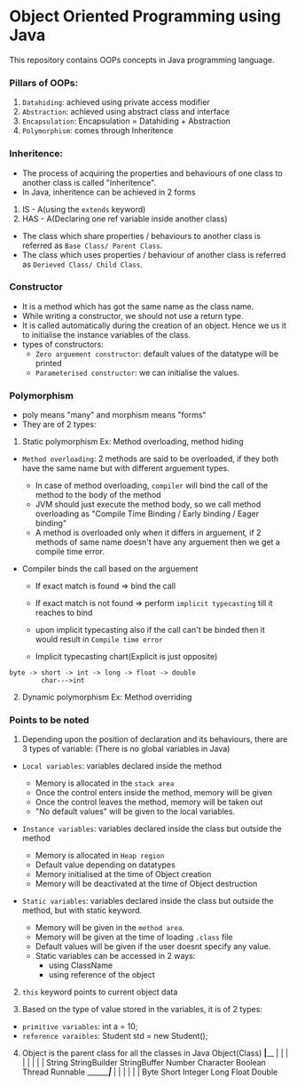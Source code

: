 # Object Oriented Programming using Java
This repository contains OOPs concepts in Java programming language.

### Pillars of OOPs:
1. `Datahiding`: achieved using private access modifier
2. `Abstraction`: achieved using abstract class and interface
3. `Encapsulation`: Encapsulation = Datahiding + Abstraction
4. `Polymorphism`: comes through Inheritence

### Inheritence: 
- The process of acquiring the properties and behaviours of one class to another class is called "Inheritence".
- In Java, inheritence can be achieved in 2 forms
1. IS   - A(using the `extends` keyword)
2. HAS  - A(Declaring one ref variable inside another class)

- The class which share properties / behaviours to another  class is referred as `Base Class/ Parent Class`.
- The class which uses properties / behaviour of another class is referred as `Derieved Class/ Child Class`. 

### Constructor
- It is a method which has got the same name as the class name.
- While writing a constructor, we should not use a return type.
- It is called automatically during the creation of an object. Hence we us it to initialise the instance variables of the class.
- types of constructors:
    - `Zero arguement constructor`: default values of the datatype will be printed
    - `Parameterised constructor`: we can initialise the values.

### Polymorphism
- poly means "many" and morphism means "forms"
- They are of 2 types:
1. Static polymorphism
Ex: Method overloading, method hiding

- `Method overloading`: 2 methods are said to be overloaded, if they both have the same name but with different arguement types.
    - In case of method overloading, `compiler` will bind the call of the method to the body of the method 
    - JVM should just execute the method body, so we call method overloading as "Compile Time Binding / Early binding  / Eager binding"
    - A method is overloaded only when it differs in arguement, if 2 methods of same name doesn't have any arguement then we get a compile time error. 

- Compiler binds the call based on the arguement
    - If exact match is found => bind the call
    - If exact match is not found => perform `implicit typecasting` till it reaches to bind
    - upon implicit typecasting also if the call can't be binded then it would result in `Compile time error`

    - Implicit typecasting chart(Explicit is just opposite)
```
byte -> short -> int -> long -> float -> double
        char--->int
```


2. Dynamic polymorphism
Ex: Method overriding












### Points to be noted
1. Depending upon the position of declaration and its behaviours, there are 3 types of variable:
(There is no global variables in Java)
- `Local variables`: variables declared inside the method
    - Memory is allocated in the `stack area`
    - Once the control enters inside the method, memory will be given
    - Once the control leaves the method, memory will be taken out
    - "No default values" will be given to the local variables.

- `Instance variables`: variables declared inside the class but outside the method
    - Memory is allocated in `Heap region`
    - Default value depending on datatypes
    - Memory initialised at the time of Object creation
    - Memory will be deactivated at the time of Object destruction

- `Static variables`: variables declared inside the class but outside the method, but with static keyword.
    - Memory  will be given in the `method area`.
    - Memory will be given at the time of loading `.class` file
    - Default values will be given if the user doesnt specify any value.
    - Static variables can be accessed in 2 ways:
        - using ClassName
        - using reference of the object

2. `this` keyword points to current  object data

3. Based on the type of value stored in the variables, it is of 2 types:
- `primitive variables`: int a = 10;
- `reference varaibles`: Student std = new Student();

4. Object is the parent class for all the classes in Java
                                      Object(Class)
        ________________________________|__________________________________
        |          |          |         |          |        |       |      |
    String StringBuilder StringBuffer Number Character Boolean Thread Runnable
                _________________________|___________________
               |        |       |        |         |         |
            Byte       Short    Integer  Long     Float      Double

